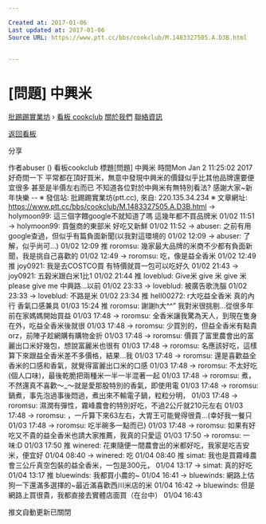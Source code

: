 ```yaml
---

Created at: 2017-01-06
Last updated at: 2017-01-06
Source URL: https://www.ptt.cc/bbs/cookclub/M.1483327505.A.D3B.html


---
```


# [問題] 中興米


[批踢踢實業坊](https://www.ptt.cc/) › [看板 cookclub](https://www.ptt.cc/bbs/cookclub/index.html) [關於我們](https://www.ptt.cc/about.html) [聯絡資訊](https://www.ptt.cc/contact.html)

[返回看板](https://www.ptt.cc/bbs/cookclub/index.html)

分享

作者abuser ()
看板cookclub
標題\[問題\] 中興米
時間Mon Jan 2 11:25:02 2017
好奇問一下 平常都在頂好買米，無意中發現中興米的價錢似乎比其他品牌還要便宜很多 甚至是半價左右而已 不知道各位對於中興米有無特別看法? 感謝大家~新年快樂 -- ※ 發信站: 批踢踢實業坊(ptt.cc), 來自: 220.135.34.234 ※ 文章網址: <https://www.ptt.cc/bbs/cookclub/M.1483327505.A.D3B.html>
→ holymoon99: 這三個字餵google不就知道了嗎 這幾年都不買品牌米 01/02 11:51
→ holymoon99: 買盤商的東部米 好吃又新鮮 01/02 11:52
→ abuser: 之前有用google查過，但似乎有篇負面新聞(以我對這環境的 01/02 12:09
→ abuser: 了解，似乎尚可...) 01/02 12:09
推 roromsu: 幾家最大品牌的米商不少都有負面新聞，我是挑自己喜歡的 01/02 12:49
→ roromsu: 吃，像是益全香米 01/02 12:49
推 joy0921: 我是去COSTCO買 有特價就買一包可以吃好久 01/02 21:43
→ joy0921: 五穀米跟白米1比1 01/02 21:44
推 loveblud: Give米 give 米 give 米 please give me 中興路...以前 01/02 23:33
→ loveblud: 被廣告歌洗腦 01/02 23:33
→ loveblud: 不路是米 01/02 23:34
推 hell00272: r大吃益全香米 真的內行 香氣口感兼具 01/03 15:24
推 roromsu: 謝謝h大^^” 我對米很挑剔…從很多年前在家媽媽開始買益 01/03 17:48
→ roromsu: 全香米讓我驚為天人，到現在隻身在外，吃益全香米後就很 01/03 17:48
→ roromsu: 少買別的，但益全香米有點貴orz，前陣子趁網購有購物金折 01/03 17:48
→ roromsu: 價買了富里農會出的富麗出口米好幾包，想說富麗米也很有 01/03 17:48
→ roromsu: 名應該好吃，這樣算下來跟益全香米差不多價格，結果…我 01/03 17:48
→ roromsu: 還是喜歡益全香米的口感和香氣，就覺得富麗出口米的口感 01/03 17:48
→ roromsu: 不太好吃(個人口味)，最後乾脆把兩種米一半一半混著一起 01/03 17:48
→ roromsu: 煮，不然還真不喜歡～\_～就是愛那股特別的香氣，即使用電 01/03 17:48
→ roromsu: 鍋煮，事先泡過事後悶過，煮出來不輸電子鍋，粒粒分明， 01/03 17:48
→ roromsu: 濕潤有彈性，霧峰農會的特別好吃，不過2公斤就210元左右 01/03 17:48
→ roromsu: ，一斤算下來63左右，大胃王可能覺得很貴…(幸好我一餐只 01/03 17:48
→ roromsu: 吃半碗多一點而已) 01/03 17:48
→ roromsu: 如果有好吃又不貴的益全香米也請大家推薦，我真的只愛這 01/03 17:50
→ roromsu: 一味:D 01/03 17:50
推 winered: 花東隨便一間農會出的米都好吃，我家是吃吉安米，便宜好 01/04 08:40
→ winered: 吃 01/04 08:40
推 simat: 我也是買霧峰農會三公斤真空包裝的益全香米，一包是300元， 01/04 13:17
→ simat: 真的好吃 01/04 13:17
推 bluewinds: 我都買小農的~ 01/04 16:41
→ bluewinds: 網路上估狗一下還滿多選擇的~最近滿喜歡西川米店的米 01/04 16:42
→ bluewinds: 但是網路上買很貴，我都直接去實體店面買（在台中） 01/04 16:43

推文自動更新已關閉

